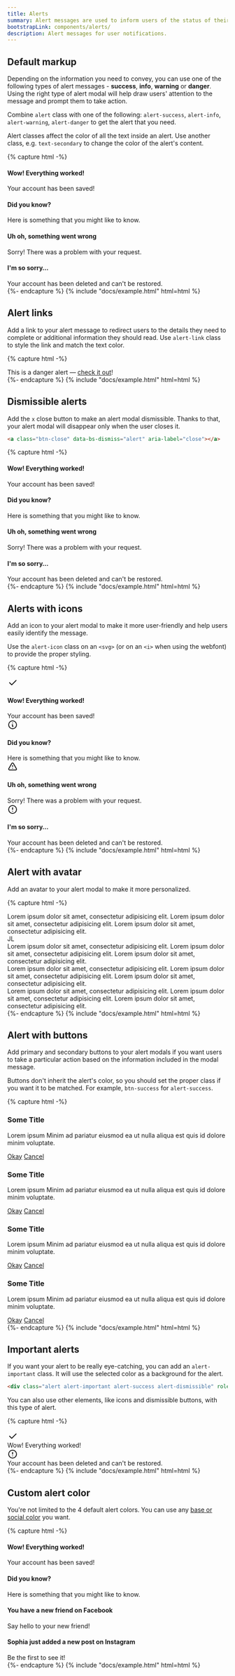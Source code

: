 ```yaml
---
title: Alerts
summary: Alert messages are used to inform users of the status of their action and help them solve any problems that might have occurred. Good design of alert modals is very important for the overall user experience of a website or app.
bootstrapLink: components/alerts/
description: Alert messages for user notifications.
---
```


## Default markup

Depending on the information you need to convey, you can use one of the following types of alert messages - **success**, **info**, **warning** or **danger**. Using the right type of alert modal will help draw users' attention to the message and prompt them to take action.

Combine `alert` class with one of the following: `alert-success`, `alert-info`, `alert-warning`, `alert-danger` to get the alert that you need.

Alert classes affect the color of all the text inside an alert. Use another class, e.g. `text-secondary` to change the color of the alert's content.

{% capture html -%}
<div class="alert alert-success" role="alert">
  <h4 class="alert-title">Wow! Everything worked!</h4>
  <div class="text-secondary">Your account has been saved!</div>
</div>
<div class="alert alert-info" role="alert">
  <h4 class="alert-title">Did you know?</h4>
  <div class="text-secondary">Here is something that you might like to know.</div>
</div>
<div class="alert alert-warning" role="alert">
  <h4 class="alert-title">Uh oh, something went wrong</h4>
  <div class="text-secondary">Sorry! There was a problem with your request.</div>
</div>
<div class="alert alert-danger" role="alert">
  <h4 class="alert-title">I'm so sorry&hellip;</h4>
  <div class="text-secondary">Your account has been deleted and can't be restored.</div>
</div>
{%- endcapture %}
{% include "docs/example.html" html=html %}

## Alert links

Add a link to your alert message to redirect users to the details they need to complete or additional information they should read. Use `alert-link` class to style the link and match the text color.

{% capture html -%}
<div class="alert alert-danger m-0">
  This is a danger alert — <a href="#" class="alert-link">check it out</a>!
</div>
{%- endcapture %}
{% include "docs/example.html" html=html %}

## Dismissible alerts

Add the `x` close button to make an alert modal dismissible. Thanks to that, your alert modal will disappear only when the user closes it.

```html
<a class="btn-close" data-bs-dismiss="alert" aria-label="close"></a>
```

{% capture html -%}
<div class="alert alert-success alert-dismissible" role="alert">
  <div>
    <h4 class="alert-title">Wow! Everything worked!</h4>
    <div class="text-secondary">Your account has been saved!</div>
  </div>
  <a class="btn-close" data-bs-dismiss="alert" aria-label="close"></a>
</div>
<div class="alert alert-info alert-dismissible" role="alert">
  <div>
    <h4 class="alert-title">Did you know?</h4>
    <div class="text-secondary">Here is something that you might like to know.</div>
  </div>
  <a class="btn-close" data-bs-dismiss="alert" aria-label="close"></a>
</div>
<div class="alert alert-warning alert-dismissible" role="alert">
  <div>
    <h4 class="alert-title">Uh oh, something went wrong</h4>
    <div class="text-secondary">Sorry! There was a problem with your request.</div>
  </div>
  <a class="btn-close" data-bs-dismiss="alert" aria-label="close"></a>
</div>
<div class="alert alert-danger alert-dismissible" role="alert">
  <div>
    <h4 class="alert-title">I'm so sorry&hellip;</h4>
    <div class="text-secondary">Your account has been deleted and can't be restored.</div>
  </div>
  <a class="btn-close" data-bs-dismiss="alert" aria-label="close"></a>
</div>
{%- endcapture %}
{% include "docs/example.html" html=html %}

## Alerts with icons

Add an icon to your alert modal to make it more user-friendly and help users easily identify the message.

Use the `alert-icon` class on an `<svg>` (or on an `<i>` when using the webfont) to provide the proper styling.

{% capture html -%}
<div class="alert alert-success" role="alert">
  <div class="d-flex">
    <div>
      <svg
        xmlns="http://www.w3.org/2000/svg"
        class="icon alert-icon"
        width="24"
        height="24"
        viewBox="0 0 24 24"
        stroke-width="2"
        stroke="currentColor"
        fill="none"
        stroke-linecap="round"
        stroke-linejoin="round"
      >
        <path stroke="none" d="M0 0h24v24H0z" fill="none" />
        <path d="M5 12l5 5l10 -10" />
      </svg>
    </div>
    <div>
      <h4 class="alert-title">Wow! Everything worked!</h4>
      <div class="text-secondary">Your account has been saved!</div>
    </div>
  </div>
</div>
<div class="alert alert-info" role="alert">
  <div class="d-flex">
    <div>
      <svg
        xmlns="http://www.w3.org/2000/svg"
        class="icon alert-icon"
        width="24"
        height="24"
        viewBox="0 0 24 24"
        stroke-width="2"
        stroke="currentColor"
        fill="none"
        stroke-linecap="round"
        stroke-linejoin="round"
      >
        <path stroke="none" d="M0 0h24v24H0z" fill="none" />
        <circle cx="12" cy="12" r="9" />
        <line x1="12" y1="8" x2="12.01" y2="8" />
        <polyline points="11 12 12 12 12 16 13 16" />
      </svg>
    </div>
    <div>
      <h4 class="alert-title">Did you know?</h4>
      <div class="text-secondary">Here is something that you might like to know.</div>
    </div>
  </div>
</div>
<div class="alert alert-warning" role="alert">
  <div class="d-flex">
    <div>
      <svg
        xmlns="http://www.w3.org/2000/svg"
        class="icon alert-icon"
        width="24"
        height="24"
        viewBox="0 0 24 24"
        stroke-width="2"
        stroke="currentColor"
        fill="none"
        stroke-linecap="round"
        stroke-linejoin="round"
      >
        <path stroke="none" d="M0 0h24v24H0z" fill="none" />
        <path d="M12 9v2m0 4v.01" />
        <path
          d="M5 19h14a2 2 0 0 0 1.84 -2.75l-7.1 -12.25a2 2 0 0 0 -3.5 0l-7.1 12.25a2 2 0 0 0 1.75 2.75"
        />
      </svg>
    </div>
    <div>
      <h4 class="alert-title">Uh oh, something went wrong</h4>
      <div class="text-secondary">Sorry! There was a problem with your request.</div>
    </div>
  </div>
</div>
<div class="alert alert-danger" role="alert">
  <div class="d-flex">
    <div>
      <svg
        xmlns="http://www.w3.org/2000/svg"
        class="icon alert-icon"
        width="24"
        height="24"
        viewBox="0 0 24 24"
        stroke-width="2"
        stroke="currentColor"
        fill="none"
        stroke-linecap="round"
        stroke-linejoin="round"
      >
        <path stroke="none" d="M0 0h24v24H0z" fill="none" />
        <circle cx="12" cy="12" r="9" />
        <line x1="12" y1="8" x2="12" y2="12" />
        <line x1="12" y1="16" x2="12.01" y2="16" />
      </svg>
    </div>
    <div>
      <h4 class="alert-title">I'm so sorry&hellip;</h4>
      <div class="text-secondary">Your account has been deleted and can't be restored.</div>
    </div>
  </div>
</div>
{%- endcapture %}
{% include "docs/example.html" html=html %}

## Alert with avatar

Add an avatar to your alert modal to make it more personalized.

{% capture html -%}
<div class="alert alert-success" role="alert">
  <div class="d-flex">
    <div>
      <span
        class="avatar me-3"
        style="background-image: url(/static/static/avatars/039m.jpg)"
      ></span>
    </div>
    <div>
      Lorem ipsum dolor sit amet, consectetur adipisicing elit. Lorem ipsum dolor sit amet,
      consectetur adipisicing elit. Lorem ipsum dolor sit amet, consectetur adipisicing elit.
    </div>
  </div>
</div>
<div class="alert alert-info" role="alert">
  <div class="d-flex">
    <div>
      <span class="avatar me-3">JL</span>
    </div>
    <div>
      Lorem ipsum dolor sit amet, consectetur adipisicing elit. Lorem ipsum dolor sit amet,
      consectetur adipisicing elit. Lorem ipsum dolor sit amet, consectetur adipisicing elit.
    </div>
  </div>
</div>
<div class="alert alert-warning" role="alert">
  <div class="d-flex">
    <div>
      <span
        class="avatar me-3"
        style="background-image: url(/static/static/avatars/035f.jpg)"
      ></span>
    </div>
    <div>
      Lorem ipsum dolor sit amet, consectetur adipisicing elit. Lorem ipsum dolor sit amet,
      consectetur adipisicing elit. Lorem ipsum dolor sit amet, consectetur adipisicing elit.
    </div>
  </div>
</div>
<div class="alert alert-danger" role="alert">
  <div class="d-flex">
    <div>
      <span
        class="avatar me-3"
        style="background-image: url(/static/static/avatars/056f.jpg)"
      ></span>
    </div>
    <div>
      Lorem ipsum dolor sit amet, consectetur adipisicing elit. Lorem ipsum dolor sit amet,
      consectetur adipisicing elit. Lorem ipsum dolor sit amet, consectetur adipisicing elit.
    </div>
  </div>
</div>
{%- endcapture %}
{% include "docs/example.html" html=html %}

## Alert with buttons

Add primary and secondary buttons to your alert modals if you want users to take a particular action based on the information included in the modal message.

Buttons don't inherit the alert's color, so you should set the proper class if you want it to be matched. For example, `btn-success` for `alert-success`.

{% capture html -%}
<div class="alert alert-success alert-dismissible" role="alert">
  <h3 class="mb-1">Some Title</h3>
  <p class="text-secondary">
    Lorem ipsum Minim ad pariatur eiusmod ea ut nulla aliqua est quis id dolore minim voluptate.
  </p>
  <div class="btn-list">
    <a href="#" class="btn btn-success">Okay</a>
    <a href="#" class="btn">Cancel</a>
  </div>
  <a class="btn-close" data-bs-dismiss="alert" aria-label="close"></a>
</div>
<div class="alert alert-info alert-dismissible" role="alert">
  <h3 class="mb-1">Some Title</h3>
  <p class="text-secondary">
    Lorem ipsum Minim ad pariatur eiusmod ea ut nulla aliqua est quis id dolore minim voluptate.
  </p>
  <div class="btn-list">
    <a href="#" class="btn btn-info">Okay</a>
    <a href="#" class="btn">Cancel</a>
  </div>
  <a class="btn-close" data-bs-dismiss="alert" aria-label="close"></a>
</div>
<div class="alert alert-warning alert-dismissible" role="alert">
  <h3 class="mb-1">Some Title</h3>
  <p class="text-secondary">
    Lorem ipsum Minim ad pariatur eiusmod ea ut nulla aliqua est quis id dolore minim voluptate.
  </p>
  <div class="btn-list">
    <a href="#" class="btn btn-warning">Okay</a>
    <a href="#" class="btn">Cancel</a>
  </div>
  <a class="btn-close" data-bs-dismiss="alert" aria-label="close"></a>
</div>
<div class="alert alert-danger alert-dismissible" role="alert">
  <h3 class="mb-1">Some Title</h3>
  <p class="text-secondary">
    Lorem ipsum Minim ad pariatur eiusmod ea ut nulla aliqua est quis id dolore minim voluptate.
  </p>
  <div class="btn-list">
    <a href="#" class="btn btn-danger">Okay</a>
    <a href="#" class="btn">Cancel</a>
  </div>
  <a class="btn-close" data-bs-dismiss="alert" aria-label="close"></a>
</div>
{%- endcapture %}
{% include "docs/example.html" html=html %}

## Important alerts

If you want your alert to be really eye-catching, you can add an `alert-important` class. It will use the selected color as a background for the alert.

```html
<div class="alert alert-important alert-success alert-dismissible" role="alert">...</div>
```

You can also use other elements, like icons and dismissible buttons, with this type of alert.

{% capture html -%}
<div class="alert alert-important alert-success alert-dismissible" role="alert">
  <div class="d-flex">
    <div>
      <svg
        xmlns="http://www.w3.org/2000/svg"
        class="icon alert-icon"
        width="24"
        height="24"
        viewBox="0 0 24 24"
        stroke-width="2"
        stroke="currentColor"
        fill="none"
        stroke-linecap="round"
        stroke-linejoin="round"
      >
        <path stroke="none" d="M0 0h24v24H0z" fill="none"></path>
        <path d="M5 12l5 5l10 -10"></path>
      </svg>
    </div>
    <div>Wow! Everything worked!</div>
  </div>
  <a class="btn-close btn-close-white" data-bs-dismiss="alert" aria-label="close"></a>
</div>
<div class="alert alert-important alert-danger alert-dismissible" role="alert">
  <div class="d-flex">
    <div>
      <svg
        xmlns="http://www.w3.org/2000/svg"
        class="icon alert-icon"
        width="24"
        height="24"
        viewBox="0 0 24 24"
        stroke-width="2"
        stroke="currentColor"
        fill="none"
        stroke-linecap="round"
        stroke-linejoin="round"
      >
        <path stroke="none" d="M0 0h24v24H0z" fill="none" />
        <circle cx="12" cy="12" r="9" />
        <line x1="12" y1="8" x2="12" y2="12" />
        <line x1="12" y1="16" x2="12.01" y2="16" />
      </svg>
    </div>
    <div>Your account has been deleted and can't be restored.</div>
  </div>
  <a class="btn-close btn-close-white" data-bs-dismiss="alert" aria-label="close"></a>
</div>
{%- endcapture %}
{% include "docs/example.html" html=html %}

## Custom alert color

You're not limited to the 4 default alert colors. You can use any [base or social color](../base/colors) you want.

{% capture html -%}
<div class="alert alert-lime" role="alert">
  <h4 class="alert-title">Wow! Everything worked!</h4>
  <div class="text-secondary">Your account has been saved!</div>
</div>
<div class="alert alert-cyan" role="alert">
  <h4 class="alert-title">Did you know?</h4>
  <div class="text-secondary">Here is something that you might like to know.</div>
</div>
<div class="alert alert-facebook" role="alert">
  <h4 class="alert-title">You have a new friend on Facebook</h4>
  <div class="text-secondary">Say hello to your new friend!</div>
</div>
<div class="alert alert-instagram alert-dismissible alert-important" role="alert">
  <div class="d-flex">
    <div>
      <span
        class="avatar me-3"
        style="background-image: url(/static/static/avatars/035f.jpg)"
      ></span>
    </div>
    <div>
      <h4 class="alert-title">Sophia just added a new post on Instagram</h4>
      <div>Be the first to see it!</div>
    </div>
  </div>
  <a class="btn-close" data-bs-dismiss="alert" aria-label="close"></a>
</div>
{%- endcapture %}
{% include "docs/example.html" html=html %}
